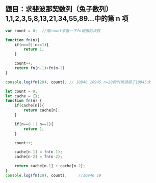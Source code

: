 ## 题目：求斐波那契数列（兔子数列） 1,1,2,3,5,8,13,21,34,55,89...中的第 n 项


```javascript
var count = 0;  //用count来看一下fn调用的次数

function fn(n){
    if(n==0||n==1){
        return 1;
    }

    count++;
    return fn(n-1)+fn(n-2)
}

console.log(fn(20), count); // 10946 10945 n=20的时候调用了10945次

```

```javascript
let count = 0;
let cache = {};
function fn(n) {
    if(cache[n]){
        return cache[n];
    }

    if(n==0 || n==1){
        return 1;
    }

    count++;

    cache[n-1] = fn(n-1);
    cache[n-2] = fn(n-2);

    return cache[n-1] + cache[n-2];
}
console.log(fn(20), count);     //10946 19


```